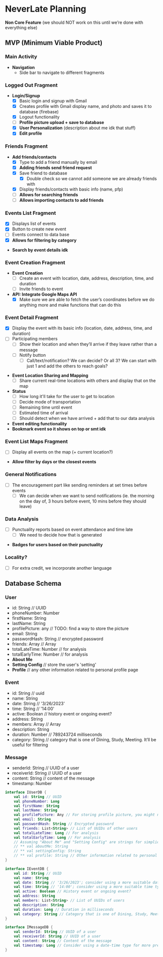 # NeverLate Planning
**Non Core Feature** (we should NOT work on this until we’re done with everything else)

## MVP (Minimum Viable Product)

### Main Activity
- **Navigation**
  - Side bar to navigate to different fragments

### Logged Out Fragment
- **Login/Signup**
  - [x] Basic login and signup with Gmail
  - [x] Creates profile with Gmail display name, and photo and saves it to database (firebase)
  - [x] Logout functionality
  - [ ] **Profile picture upload + save to database**
  - [x] **User Personalization** (description about me idk that stuff)
  - [x] **Edit profile**

### Friends Fragment
- **Add friends/contacts**
  - [x] Type to add a friend manually by email
  - [x] **Adding friends send friend request**
  - [x] Save friend to database
    - [x] Double check so we cannot add someone we are already friends with
  - [x] Display friends/contacts with basic info (name, pfp)
  - [ ] **Allows for searching friends**
  - [ ] **Allows importing contacts to add friends**

### Events List Fragment
- [x] Displays list of events
- [x] Button to create new event
- [ ] Events connect to data base
- [x] **Allows for filtering by category**
- **Search by event details idk**

### Event Creation Fragment
- **Event Creation**
  - [ ] Create an event with location, date, address, description, time, and duration
  - [ ] Invite friends to event
- **API: Integrate Google Maps API**
  - [x] Make sure we are able to fetch the user’s coordinates before we do anything more and make functions that can do this

### Event Detail Fragment
- [x] Display the event with its basic info (location, date, address, time, and duration)
- [ ] Participating members
  - [ ] Show their location and when they’ll arrive if they leave <now> rather than a message
  - [ ] Notify button
    - [ ] Call/text/notification? We can decide? Or all 3? We can start with just 1 and add the others to reach goals?
- **Event Location Sharing and Mapping**
  - [ ] Share current real-time locations with others and display that on the map
- **Status**
  - [ ] How long it'll take for the user to get to location
  - [ ] Decide mode of transportation
  - [ ] Remaining time until event
  - [ ] Estimated time of arrival
  - [ ] Should detect when we have arrived + add that to our data analysis
- **Event editing functionality**
- **Bookmark event so it shows on top or smt idk**

### Event List Maps Fragment
- [ ] Display all events on the map (+ current location?)
- **Allow filter by <x> days or the closest <x> events**

### General Notifications
- [ ] The encouragement part like sending reminders at set times before events
  - [ ] We can decide when we want to send notifications (ie. the morning on the day of, 3 hours before event, 10 mins before they should leave)

### Data Analysis
- [ ] Punctuality reports based on event attendance and time late
  - [ ] We need to decide how that is generated
- **Badges for users based on their punctuality**

### Locality?
- [ ] For extra credit, we incorporate another language

## Database Schema
### User
- id: String // UUID
- phoneNumber: Number
- firstName: String
- lastName: String
- profilePicture: any // TODO: find a way to store the picture
- email: String
- passwordHash: String // encrypted password
- friends: Array<String> // Array<UUID of a user>
- totalLateTime: Number // for analysis
- totalEarlyTime: Number // for analysis
- **About Me**
- **Setting Config** // store the user's 'setting'
- **Profile** // any other information related to personal profile page

### Event
- id: String // uuid
- name: String
- date: String // '3/26/2023'
- time: String // '14:00'
- active: Boolean // history event or ongoing event?
- address: String
- members: Array<String> // Array<UUID of a user>
- description: String
- duration: Number // 789243724 milliseconds
- category: String // category that is one of Dining, Study, Meeting. It’ll be useful for filtering

### **Message**
- senderId: String // UUID of a user
- receiverId: String // UUID of a user
- content: String // content of the message
- timestamp: Number

```Kotlin
interface IUserDB {
    val id: String // UUID
    val phoneNumber: Long
    val firstName: String
    val lastName: String
    val profilePicture: Any // For storing profile picture, you might need a custom type or a String URL
    val email: String
    val passwordHash: String // Encrypted password
    val friends: List<String> // List of UUIDs of other users
    val totalLateTime: Long // For analysis
    val totalEarlyTime: Long // For analysis
    // Assuming "About Me" and "Setting Config" are strings for simplicity; adjust as necessary
    // ** val aboutMe: String
    // ** val settingConfig: String
    // ** val profile: String // Other information related to personal profile page; adjust type as necessary
}

interface IEventDB {
    val id: String // UUID
    val name: String
    val date: String // '3/26/2023'; consider using a more suitable date type
    val time: String // '14:00'; consider using a more suitable time type
    val active: Boolean // History event or ongoing event?
    val address: String
    val members: List<String> // List of UUIDs of users
    val description: String
    val duration: Long // Duration in milliseconds
    val category: String // Category that is one of Dining, Study, Meeting. Useful for filtering
}

interface IMessageDB {
    val senderId: String // UUID of a user
    val receiverId: String // UUID of a user
    val content: String // Content of the message
    val timestamp: Long // Consider using a date-time type for more precision
}
```
